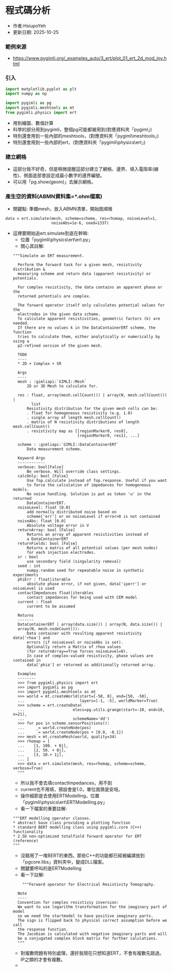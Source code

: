 # 程式碼分析
+ 作者:HsiupoYeh
+ 更新日期: 2025-10-25

### 範例來源
+ https://www.pygimli.org/_examples_auto/3_ert/plot_01_ert_2d_mod_inv.html

### 引入
```python
import matplotlib.pyplot as plt
import numpy as np

import pygimli as pg
import pygimli.meshtools as mt
from pygimli.physics import ert
```
+ 用到繪圖、數值計算
+ 科學的部分用到pygimli，整個pg可能都被用到(對應資料夾「pygiml」)
+ 特別還會用到一些內部的meshtools，(對應資料夾「pygiml\meshtools」)
+ 特別還會用到一些內部的ert，(對應資料夾「pygimli\physics\ert」)

### 建立網格
+ 這部分我不好奇，但是稍微提醒這部分建立了網格、邊界、填入電阻率(線性)、側面底部會設定成最小數字的邊界編號。
+ 可以用「pg.show(geom)」去展示網格。

### 產生空的資料(ABMN資料集=*.ohm檔案)
+ 關鍵點: 準備mesh，放入ABMN清單，開始跑順推
```
data = ert.simulate(mesh, scheme=scheme, res=rhomap, noiseLevel=1,
                    noiseAbs=1e-6, seed=1337)
```
+ 這裡要開始追ert.simulate到底在幹嘛:
  + 位置「pygimli\physics\ert\ert.py」
  + 關心其註解:
  ```
  """Simulate an ERT measurement.

    Perform the forward task for a given mesh, resistivity distribution &
    measuring scheme and return data (apparent resistivity) or potentials.

    For complex resistivity, the data contains an apparent phase or the
    returned potentials are complex.

    The forward operator itself only calculates potential values for the
    electrodes in the given data scheme.
    To calculate apparent resistivities, geometric factors (k) are needed.
    If there are no values k in the DataContainerERT scheme, the function
    tries to calculate them, either analytically or numerically by using a
    p2-refined version of the given mesh.

    TODO
    ----
    * 2D + Complex + SR

    Args
    ----
    mesh : :gimliapi:`GIMLI::Mesh`
        2D or 3D Mesh to calculate for.

    res : float, array(mesh.cellCount()) | array(N, mesh.cellCount()) |
          list
        Resistivity distribution for the given mesh cells can be:
        . float for homogeneous resistivity (e.g. 1.0)
        . single array of length mesh.cellCount()
        . matrix of N resistivity distributions of length mesh.cellCount()
        . resistivity map as [[regionMarker0, res0],
                              [regionMarker0, res1], ...]

    scheme : :gimliapi:`GIMLI::DataContainerERT`
        Data measurement scheme.

    Keyword Args
    ------------
    verbose: bool[False]
        Be verbose. Will override class settings.
    calcOnly: bool [False]
        Use fop.calculate instead of fop.response. Useful if you want
        to force the calculation of impedances for homogeneous models.
        No noise handling. Solution is put as token 'u' in the returned
        DataContainerERT.
    noiseLevel: float [0.0]
        add normally distributed noise based on
        scheme['err'] or on noiseLevel if error>0 is not contained
    noiseAbs: float [0.0]
        Absolute voltage error in V
    returnArray: bool [False]
        Returns an array of apparent resistivities instead of
        a DataContainerERT
    returnFields: bool [False]
        Returns a matrix of all potential values (per mesh nodes)
        for each injection electrodes.
    sr : bool
        use secondary field (singularity removal)
    seed : int
        numpy.random seed for repeatable noise in synthetic experiments
    phiErr : float|iterable
        absolute phase error, if not given, data['iperr'] or noiseLevel is used
    contactImpedances float|iterables
        contact impedances for being used with CEM model
    current : float
        current to be assumed

    Returns
    -------
    DataContainerERT | array(data.size()) | array(N, data.size()) |
    array(N, mesh.nodeCount()):
        Data container with resulting apparent resistivity data['rhoa'] and
        errors (if noiseLevel or noiseAbs is set).
        Optionally return a Matrix of rhoa values
        (for returnArray==True forces noiseLevel=0).
        In case of complex-valued resistivity, phase values are contained in
        data['phia'] or returned as additionally returned array.

    Examples
    --------
    >>> from pygimli.physics import ert
    >>> import pygimli as pg
    >>> import pygimli.meshtools as mt
    >>> world = mt.createWorld(start=[-50, 0], end=[50, -50],
    ...                        layers=[-1, -5], worldMarker=True)
    >>> scheme = ert.createData(
    ...                     elecs=pg.utils.grange(start=-10, end=10, n=21),
    ...                     schemeName='dd')
    >>> for pos in scheme.sensorPositions():
    ...     _= world.createNode(pos)
    ...     _= world.createNode(pos + [0.0, -0.1])
    >>> mesh = mt.createMesh(world, quality=34)
    >>> rhomap = [
    ...    [1, 100. + 0j],
    ...    [2, 50. + 0j],
    ...    [3, 10.+ 1j],
    ... ]
    >>> data = ert.simulate(mesh, res=rhomap, scheme=scheme, verbose=True)
    """

  ```
  + 所以我不會去填contactImpedances，用不到
  + current也不用填，預設會是1.0，單位我猜是安培。
  + 操作細節是去使用ERTModelling，位置「pygimli\physics\ert\ERTModelling.py」
  + 看一下檔案的重要註解:
  ```
  """ERT modelling operator classes.
  * abstract base class providing a plotting function
  * standard BERT modelling class using pygimli.core (C++) functionality
  * 2.5D non-optimized totalfield forward operator for ERT (reference)
  """
  ```
  + 沒錯用了一堆BERT的東西。那些C++的功能都已經被編譯放到「pgcore.libs」資料夾中，變成DLL檔案。
  + 關鍵要呼叫的是ERTModelling
  + 看一下註解:
  ```
      """Forward operator for Electrical Resistivity Tomography.

    Note
    ----
    Convention for complex resistiviy inversion:
    We want to use logarithm transformation for the imaginary part of model
    so we need the startmodel to have positive imaginary parts.
    The sign is flipped back to physical correct assumption before we call
    the response function.
    The Jacobian is calculated with negative imaginary parts and will
    be a conjugated complex block matrix for further calulations.
    """
  ```
  + 對複數問題有特別處理，還好我現在只想知道ERT，不會有複數先跳過。IP之類的才會有複數。
  + 
  

